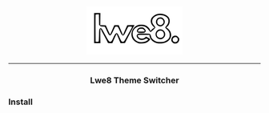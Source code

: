 <div align="center">
<img src="./public/lwe8.svg" alt="logo" />
<hr />
<h3>Lwe8 Theme Switcher</h3>
</div>

### Install

```bash
```

